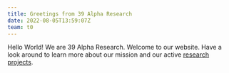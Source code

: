 ```yaml
---
title: Greetings from 39 Alpha Research
date: 2022-08-05T13:59:07Z
team: t0
---
```

Hello World! We are 39 Alpha Research. Welcome to our website. Have a look around to learn more
about our mission and our active [research projects](/science-mission). 
